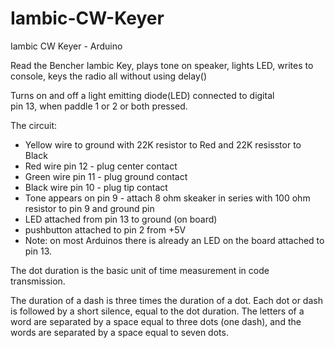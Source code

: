 # Iambic-CW-Keyer
Iambic CW Keyer - Arduino
  
 Read the Bencher Iambic Key, 
   plays tone on speaker, 
   lights LED, 
   writes to console, 
   keys the radio all without using delay()
 
 Turns on and off a light emitting diode(LED) connected to digital  
 pin 13, when paddle 1 or 2 or both pressed.
 
 The circuit:
 * Yellow wire to ground with 22K resistor to Red and 22K resisstor to Black
 * Red wire pin 12 - plug center contact
 * Green wire pin 11 - plug ground contact
 * Black wire pin 10 - plug tip contact
 * Tone appears on pin 9 - attach 8 ohm skeaker in series with 100 ohm resistor 
   to pin 9 and ground pin
 * LED attached from pin 13 to ground (on board)
 * pushbutton attached to pin 2 from +5V
 * Note: on most Arduinos there is already an LED on the board
 attached to pin 13.
 
 The dot duration is the basic unit of time measurement in code transmission.
 
 The duration of a dash is three times the duration of a dot. 
 Each dot or dash is followed by a short silence, equal to the dot duration. 
 The letters of a word are separated by a space equal to three dots (one dash), 
 and the words are separated by a space equal to seven dots. 
